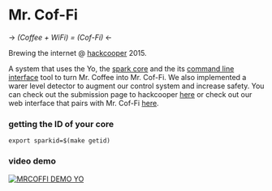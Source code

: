 Mr. Cof-Fi
==========

-> *(Coffee + WiFi) = (Cof-Fi)* <-

Brewing the internet @ [hackcooper][hc] 2015.

A system that uses the Yo, the [spark core][sp] and the its [command line
interface][cli] tool to turn Mr. Coffee into Mr. Cof-Fi. We also implemented a
warer level detector to augment our control system and increase safety. You can
check out the submission page to hackcooper [here][hl] or check out our web
interface that pairs with Mr. Cof-Fi [here][jw].

### getting the ID of your core

    export sparkid=$(make getid)

### video demo

[![MRCOFFI DEMO YO](http://img.youtube.com/vi/uMjU8CY2lLY/0.jpg)](http://www.youtube.com/watch?v=uMjU8CY2lLY)

[hc]:http://hackcooper.org/
[sp]:https://spark.io/build
[cli]:http://docs.spark.io/cli/
[jw]:http://jeremywrnr.com/Mr.Cof-Fi/
[hl]:https://www.hackerleague.org/hackathons/hackcooper-2015/hacks/mr-cof-fi
